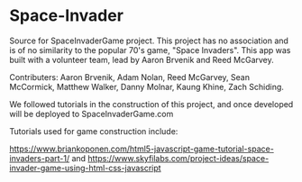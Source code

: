 # Space-Invader
Source for SpaceInvaderGame project. This project has no association and is of no similarity to the popular 70's game, "Space Invaders". 
This app was built with a volunteer team, lead by Aaron Brvenik and Reed McGarvey. 

Contributers:
Aaron Brvenik,
Adam Nolan,
Reed McGarvey,
Sean McCormick, 
Matthew Walker,
Danny Molnar,
Kaung Khine,
Zach Schiding.


We followed tutorials in the construction of this project, and once developed will be deployed to 
SpaceInvaderGame.com


Tutorials used for game construction include: 


https://www.briankoponen.com/html5-javascript-game-tutorial-space-invaders-part-1/ and 
https://www.skyfilabs.com/project-ideas/space-invader-game-using-html-css-javascript
